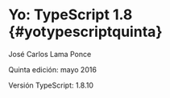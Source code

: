 # Yo: TypeScript 1.8 {#yotypescriptquinta}


José Carlos Lama Ponce

Quinta edición: mayo 2016

Versión TypeScript: 1.8.10

